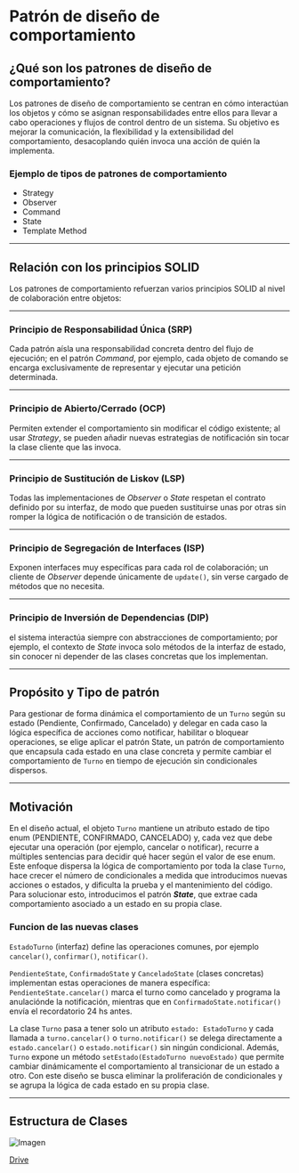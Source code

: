 # Patrón de diseño de comportamiento

## ¿Qué son los patrones de diseño de comportamiento?
Los patrones de diseño de comportamiento se centran en cómo interactúan los objetos y cómo se asignan responsabilidades entre ellos para llevar a cabo operaciones y flujos de control dentro de un sistema. Su objetivo es mejorar la comunicación, la flexibilidad y la extensibilidad del comportamiento, desacoplando quién invoca una acción de quién la implementa.

### Ejemplo de tipos de patrones de comportamiento
- Strategy
- Observer
- Command
- State
- Template Method

---

## Relación con los principios SOLID
Los patrones de comportamiento refuerzan varios principios SOLID al nivel de colaboración entre objetos:

---

### Principio de Responsabilidad Única (SRP)
Cada patrón aísla una responsabilidad concreta dentro del flujo de ejecución; en el patrón *Command*, por ejemplo, cada objeto de comando se encarga exclusivamente de representar y ejecutar una petición determinada.

---

### Principio de Abierto/Cerrado (OCP)
Permiten extender el comportamiento sin modificar el código existente; al usar *Strategy*, se pueden añadir nuevas estrategias de notificación sin tocar la clase cliente que las invoca.

---

### Principio de Sustitución de Liskov (LSP)
Todas las implementaciones de *Observer* o *State* respetan el contrato definido por su interfaz, de modo que pueden sustituirse unas por otras sin romper la lógica de notificación o de transición de estados.

---

### Principio de Segregación de Interfaces (ISP)
Exponen interfaces muy específicas para cada rol de colaboración; un cliente de *Observer* depende únicamente de `update()`, sin verse cargado de métodos que no necesita.

---

### Principio de Inversión de Dependencias (DIP)
el sistema interactúa siempre con abstracciones de comportamiento; por ejemplo, el contexto de *State* invoca solo métodos de la interfaz de estado, sin conocer ni depender de las clases concretas que los implementan.

---

## Propósito y Tipo de patrón
Para gestionar de forma dinámica el comportamiento de un `Turno` según su estado (Pendiente, Confirmado, Cancelado) y delegar en cada caso la lógica específica de acciones como notificar, habilitar o bloquear operaciones, se elige aplicar el patrón State, un patrón de comportamiento que encapsula cada estado en una clase concreta y permite cambiar el comportamiento de `Turno` en tiempo de ejecución sin condicionales dispersos.

---

## Motivación
En el diseño actual, el objeto `Turno` mantiene un atributo estado de tipo enum (PENDIENTE, CONFIRMADO, CANCELADO) y, cada vez que debe ejecutar una operación (por ejemplo, cancelar o notificar), recurre a múltiples sentencias para decidir qué hacer según el valor de ese enum. Este enfoque dispersa la lógica de comportamiento por toda la clase `Turno`, hace crecer el número de condicionales a medida que introducimos nuevas acciones o estados, y dificulta la prueba y el mantenimiento del código.
Para solucionar esto, introducimos el patrón ***State***, que extrae cada comportamiento asociado a un estado en su propia clase.

### Funcion de las nuevas clases
`EstadoTurno` (interfaz) define las operaciones comunes, por ejemplo `cancelar()`, `confirmar()`, `notificar()`.

`PendienteState`, `ConfirmadoState` y `CanceladoState` (clases concretas) implementan estas operaciones de manera específica: `PendienteState.cancelar()` marca el turno como cancelado y programa la anulaciónde la notificación, mientras que en `ConfirmadoState.notificar()` envía el recordatorio 24 hs antes.

La clase `Turno` pasa a tener solo un atributo `estado: EstadoTurno` y cada llamada a `turno.cancelar()` o `turno.notificar()` se delega directamente a `estado.cancelar()` o `estado.notificar()` sin ningún condicional. Además, `Turno` expone un método `setEstado(EstadoTurno nuevoEstado)` que permite cambiar dinámicamente el comportamiento al transicionar de un estado a otro. Con este diseño se busca eliminar la proliferación de condicionales y se agrupa la lógica de cada estado en su propia clase.

---

## Estructura de Clases

![Imagen](https://drive.google.com/uc?export=view&id=1XkarsGBcwnosgVLXuCBL_cnTD01w5mdF)

[Drive](https://drive.google.com/file/d/1XkarsGBcwnosgVLXuCBL_cnTD01w5mdF/view?usp=sharing)
